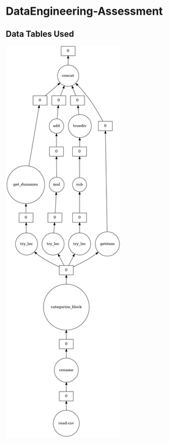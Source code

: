 # DataEngineering-Assessment
## Data Tables Used 
![alt text](https://github.com/SrikarPrayaga06/Loan-Underwriting-Model/blob/main/graph.png)
